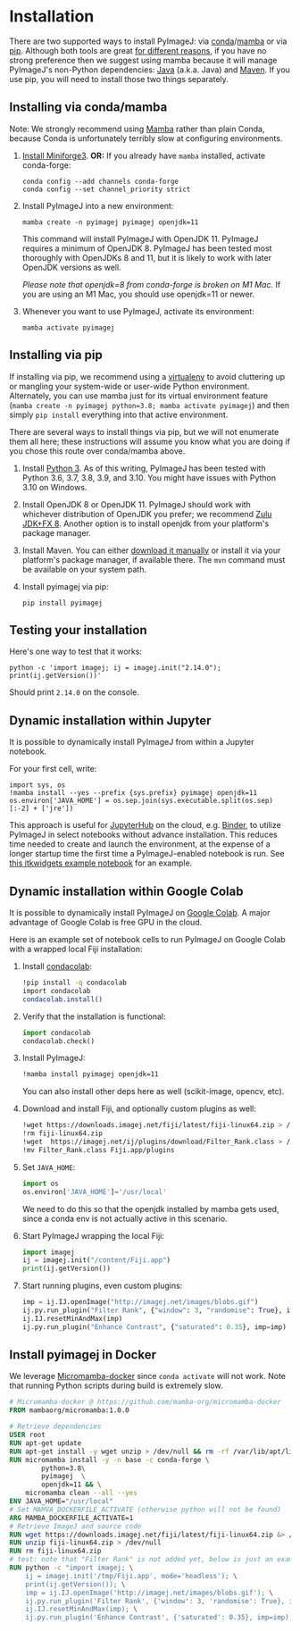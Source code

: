 # Installation

There are two supported ways to install PyImageJ: via
[conda](https://conda.io/)/[mamba](https://mamba.readthedocs.io/) or via
[pip](https://packaging.python.org/guides/tool-recommendations/).
Although both tools are great
[for different reasons](https://www.anaconda.com/blog/understanding-conda-and-pip),
if you have no strong preference then we suggest using mamba because it will
manage PyImageJ's non-Python dependencies:
[Java](https://www.azul.com/downloads/?version=java-8-lts&package=jdk#zulu) (a.k.a. Java) and
[Maven](https://maven.apache.org/install.html). If you use pip, you will need to install
those two things separately.

## Installing via conda/mamba

Note: We strongly recommend using
[Mamba](https://mamba.readthedocs.io/en/latest/user_guide/mamba.html) rather
than plain Conda, because Conda is unfortunately terribly slow at configuring
environments.

1. [Install Miniforge3](https://github.com/conda-forge/miniforge#miniforge3).
   **OR:** If you already have `mamba` installed, activate conda-forge:
   ```
   conda config --add channels conda-forge
   conda config --set channel_priority strict
   ```

2. Install PyImageJ into a new environment:
   ```
   mamba create -n pyimagej pyimagej openjdk=11
   ```

   This command will install PyImageJ with OpenJDK 11. PyImageJ requires a
   minimum of OpenJDK 8. PyImageJ has been tested most thoroughly with OpenJDKs
   8 and 11, but it is likely to work with later OpenJDK versions as well.

   *Please note that openjdk=8 from conda-forge is broken on M1 Mac.*
   If you are using an M1 Mac, you should use openjdk=11 or newer.

3. Whenever you want to use PyImageJ, activate its environment:
   ```
   mamba activate pyimagej
   ```

## Installing via pip

If installing via pip, we recommend using a
[virtualenv](https://virtualenv.pypa.io/) to avoid cluttering up or mangling
your system-wide or user-wide Python environment. Alternately, you can use
mamba just for its virtual environment feature (`mamba create -n pyimagej
python=3.8; mamba activate pyimagej`) and then simply `pip install` everything
into that active environment.

There are several ways to install things via pip, but we will not enumerate
them all here; these instructions will assume you know what you are doing if
you chose this route over conda/mamba above.

1. Install [Python 3](https://python.org/). As of this writing, PyImageJ has
   been tested with Python 3.6, 3.7, 3.8, 3.9, and 3.10.
   You might have issues with Python 3.10 on Windows.

2. Install OpenJDK 8 or OpenJDK 11. PyImageJ should work with whichever
   distribution of OpenJDK you prefer; we recommend
   [Zulu JDK+FX 8](https://www.azul.com/downloads/zulu-community/?version=java-8-lts&package=jdk-fx).
   Another option is to install openjdk from your platform's package manager.

3. Install Maven. You can either
   [download it manually](https://maven.apache.org/) or install it via your
   platform's package manager, if available there. The `mvn` command must be
   available on your system path.

4. Install pyimagej via pip:
   ```
   pip install pyimagej
   ```

## Testing your installation

Here's one way to test that it works:
```
python -c 'import imagej; ij = imagej.init("2.14.0"); print(ij.getVersion())'
```
Should print `2.14.0` on the console.

## Dynamic installation within Jupyter

It is possible to dynamically install PyImageJ from within a Jupyter notebook.

For your first cell, write:
```
import sys, os
!mamba install --yes --prefix {sys.prefix} pyimagej openjdk=11
os.environ['JAVA_HOME'] = os.sep.join(sys.executable.split(os.sep)[:-2] + ['jre'])
```

This approach is useful for [JupyterHub](https://jupyter.org/hub) on the cloud,
e.g. [Binder](https://mybinder.org/), to utilize PyImageJ in select notebooks
without advance installation. This reduces time needed to create and launch the
environment, at the expense of a longer startup time the first time a
PyImageJ-enabled notebook is run. See [this itkwidgets example
notebook](https://github.com/InsightSoftwareConsortium/itkwidgets/blob/v0.24.2/examples/ImageJImgLib2.ipynb)
for an example.

## Dynamic installation within Google Colab

It is possible to dynamically install PyImageJ on
[Google Colab](https://colab.research.google.com/).
A major advantage of Google Colab is free GPU in the cloud.

Here is an example set of notebook cells to run PyImageJ
on Google Colab with a wrapped local Fiji installation:

1.  Install [condacolab](https://pypi.org/project/condacolab/):
    ```bash
    !pip install -q condacolab
    import condacolab
    condacolab.install()
    ```

2.  Verify that the installation is functional:
    ```python
    import condacolab
    condacolab.check()
    ```

3.  Install PyImageJ:
    ```bash
    !mamba install pyimagej openjdk=11
    ```
    You can also install other deps here as well (scikit-image, opencv, etc).

4.  Download and install Fiji, and optionally custom plugins as well:
    ```bash
    !wget https://downloads.imagej.net/fiji/latest/fiji-linux64.zip > /dev/null && unzip fiji-linux64.zip > /dev/null
    !rm fiji-linux64.zip
    !wget  https://imagej.net/ij/plugins/download/Filter_Rank.class > /dev/null
    !mv Filter_Rank.class Fiji.app/plugins
    ```

5.  Set `JAVA_HOME`:
    ```python
    import os
    os.environ['JAVA_HOME']='/usr/local'
    ```
    We need to do this so that the openjdk installed by mamba gets used,
    since a conda env is not actually active in this scenario.

6.  Start PyImageJ wrapping the local Fiji:
    ```python
    import imagej
    ij = imagej.init("/content/Fiji.app")
    print(ij.getVersion())
    ```

7.  Start running plugins, even custom plugins:
    ```python
    imp = ij.IJ.openImage("http://imagej.net/images/blobs.gif")
    ij.py.run_plugin("Filter Rank", {"window": 3, "randomise": True}, imp=imp)
    ij.IJ.resetMinAndMax(imp)
    ij.py.run_plugin("Enhance Contrast", {"saturated": 0.35}, imp=imp)
    ```
## Install pyimagej in Docker
We leverage [Micromamba-docker](https://github.com/mamba-org/micromamba-docker) since `conda activate` will not work. Note that running Python scripts during build is extremely slow.
```dockerfile
# Micromamba-docker @ https://github.com/mamba-org/micromamba-docker
FROM mambaorg/micromamba:1.0.0

# Retrieve dependencies
USER root
RUN apt-get update
RUN apt-get install -y wget unzip > /dev/null && rm -rf /var/lib/apt/lists/* > /dev/null
RUN micromamba install -y -n base -c conda-forge \
        python=3.8\
        pyimagej  \
        openjdk=11 && \
    micromamba clean --all --yes
ENV JAVA_HOME="/usr/local"
# Set MAMVA_DOCKERFILE_ACTIVATE (otherwise python will not be found)
ARG MAMBA_DOCKERFILE_ACTIVATE=1  
# Retrieve ImageJ and source code
RUN wget https://downloads.imagej.net/fiji/latest/fiji-linux64.zip &> /dev/null
RUN unzip fiji-linux64.zip > /dev/null
RUN rm fiji-linux64.zip
# test: note that "Filter Rank" is not added yet, below is just an example.
RUN python -c "import imagej; \
    ij = imagej.init('/tmp/Fiji.app', mode='headless'); \
    print(ij.getVersion()); \
    imp = ij.IJ.openImage('http://imagej.net/images/blobs.gif'); \
    ij.py.run_plugin('Filter Rank', {'window': 3, 'randomise': True}, imp=imp); \
    ij.IJ.resetMinAndMax(imp); \
    ij.py.run_plugin('Enhance Contrast', {'saturated': 0.35}, imp=imp);"
```
